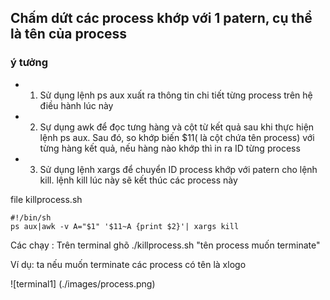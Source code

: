 ## Chấm dứt các process khớp với 1 patern, cụ thể là tên của process 
### ý tưởng
* 1. Sử dụng lệnh ps aux xuất ra thông tin chi tiết từng process trên hệ điều hành lúc này
* 2. Sự dụng awk để đọc tưng hàng và cột từ kết quả sau khi thực hiện lệnh ps aux. Sau đó, so khớp biến $11( là cột chứa tên process) với từng hàng kết quả, nếu hàng nào khớp thì in ra ID từng process
* 3. Sử dụng lệnh xargs để chuyển ID process khớp với patern  cho lệnh kill. lệnh kill lúc này sẽ kết thúc các process này

file killprocess.sh 

``` shell
#!/bin/sh
ps aux|awk -v A="$1" '$11~A {print $2}'| xargs kill 
```
Các chạy : Trên terminal ghõ ./killprocess.sh "tên process muốn terminate"

Ví dụ: ta nếu muốn terminate các process có tên là xlogo

![terminal1]
(./images/process.png)

